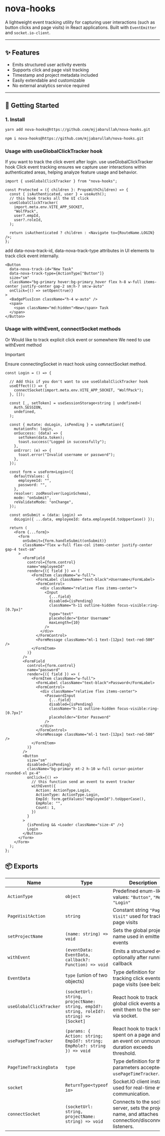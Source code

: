 # nova-hooks

A lightweight event tracking utility for capturing user interactions (such as button clicks and page visits) in React applications. Built with `EventEmitter` and `socket.io-client`.

---

## ✨ Features

- Emits structured user activity events
- Supports click and page visit tracking
- Timestamp and project metadata included
- Easily extendable and customizable
- No external analytics service required

---

## 🚀 Getting Started

### 1. Install

```bash
yarn add nova-hooks@https://github.com/mjjabarullah/nova-hooks.git
```

```bash
npm i nova-hooks@https://github.com/mjjabarullah/nova-hooks.git
```

### Usage with useGlobalClickTracker hook
If you want to track the click event after login. use useGlobalClickTracker hook
Click event tracking ensures we capture user interactions within authenticated areas, helping analyze feature usage and behavior.

```tsx
import { useGlobalClickTracker } from "nova-hooks";

const Protected = ({ children }: PropsWithChildren) => {
  const { isAuthenticated, user } = useAuth();
  // this hook tracks all the UI click 
  useGlobalClickTracker(
    import.meta.env.VITE_APP_SOCKET,
    "WolfPack",
    user?.empId,
    user?.roleId,
  );

  return isAuthenticated ? children : <Navigate to={RouteName.LOGIN} />;
};
```
add data-nova-track-id, data-nova-track-type attributes in UI elements to track click event internally. 

```tsx
<Button
  data-nova-track-id="New Task"
  data-nova-track-type={ActionType["Button"]}
  size="sm"
  className="bg-primary hover:bg-primary_hover flex h-8 w-full items-center justify-center gap-2 sm:h-7 sm:w-auto"
  onClick={() => setOpen(true)}
>
  <BadgePlusIcon className="h-4 w-auto" />
  <span>
    <span className="md:hidden">New</span> Task
  </span>
</Button>
```
### Usage with withEvent, connectSocket methods 
Or Would like to track explicit click event or somewhere We need to use withEvent method
> [!IMPORTANT]
> Ensure connectingSocket in react hook using connectSocket method.

```tsx
const Login = () => {

  // Add this if you don't want to use useGlobalClickTracker hook 
  useEffect(() => {
    connectSocket(import.meta.env.VITE_APP_SOCKET, "WolfPack");
  }, []);

  const [_, setToken] = useSessionStorage<string | undefined>(
    Auth.SESSION,
    undefined,
  );

  const { mutate: doLogin, isPending } = useMutation({
    mutationFn: login,
    onSuccess: (data) => {
      setToken(data.token);
      toast.success("Logged in successfully");
    },
    onError: (e) => {
      toast.error("Invalid username or password");
    },
  });

  const form = useForm<Login>({
    defaultValues: {
      employeeId: "",
      password: "",
    },
    resolver: zodResolver(LoginSchema),
    mode: "onSubmit",
    reValidateMode: "onChange",
  });

  const onSubmit = (data: Login) =>
    doLogin({ ...data, employeeId: data.employeeId.toUpperCase() });

  return (
    <Form {...form}>
      <form
        onSubmit={form.handleSubmit(onSubmit)}
        className="flex w-full flex-col items-center justify-center gap-4 text-sm"
      >
        <FormField
          control={form.control}
          name="employeeId"
          render={({ field }) => (
            <FormItem className="w-full">
              <FormLabel className="text-black">Username</FormLabel>
              <FormControl>
                <div className="relative flex items-center">
                  <Input
                    {...field}
                    disabled={isPending}
                    className="h-11 outline-hidden focus-visible:ring-[0.7px]"
                    type="text"
                    placeholder="Enter Username"
                    maxLength={10}
                  />
                </div>
              </FormControl>
              <FormMessage className="ml-1 text-[12px] text-red-500" />
            </FormItem>
          )}
        />
        <FormField
          control={form.control}
          name="password"
          render={({ field }) => (
            <FormItem className="w-full">
              <FormLabel className="text-black">Password</FormLabel>
              <FormControl>
                <div className="relative flex items-center">
                  <PasswordInput
                    {...field}
                    disabled={isPending}
                    className="h-11 outline-hidden focus-visible:ring-[0.7px]"
                    placeholder="Enter Password"
                  />
                </div>
              </FormControl>
              <FormMessage className="ml-1 text-[12px] text-red-500" />
            </FormItem>
          )}
        />
        <Button
          size="sm"
          disabled={isPending}
          className="bg-primary mt-2 h-10 w-full cursor-pointer rounded-xl px-4"
          onClick={() =>
            // this function send an event to event tracker
            withEvent({
              Action: ActionType.Login,
              ActionType: ActionType.Login,
              EmpId: form.getValues("employeeId").toUpperCase(),
              EmpRole: "",
              Count: 1,
            })
          }
        >
          {isPending && <Loader className="size-4" />}
          Login
        </Button>
      </form>
    </Form>
  );
};

```

## 📦 Exports
| Name              | Type                                                  | Description                                                          |
| ----------------- | ----------------------------------------------------- | -------------------------------------------------------------------- |
| `ActionType`      | `object`                                              | Predefined enum-like values: `"Button"`, `"Menu"`, `"Login"`         |
| `PageVisitAction` | `string`                                              | Constant string `"Page Visit"` used for tracking page visits         |
| `setProjectName`  | `(name: string) => void`                              | Sets the global project name used in emitted events                  |
| `withEvent`       | `(eventData: EventData, callback?: Function) => void` | Emits a structured event optionally after running a callback         |
| `EventData`       | `type` (union of two objects)                         | Type definition for tracking click events or page visits (see below) |
| `useGlobalClickTracker`| `(socketUrl: string, projectName: string, empId?: string, roleId?: string) => [Socket]` | React hook to track global click events and emit them to the server via socket. |
| `usePageTimeTracker`   | `(params: { Action: string; EmpId?: string; EmpRole?: string }) => void` | React hook to track time spent on a page and emit an event on unmount if duration exceeds threshold. |
| `PageTimeTrackingData` | `type` | Type definition for the parameters accepted by `usePageTimeTracker`.|
| `socket`        | `ReturnType<typeof io>`                                   | Socket.IO client instance used for real-time event communication.          |
| `connectSocket` | `(socketUrl: string, projectName: string) => void`        | Connects to the socket server, sets the project name, and attaches connection/disconnection listeners. |
